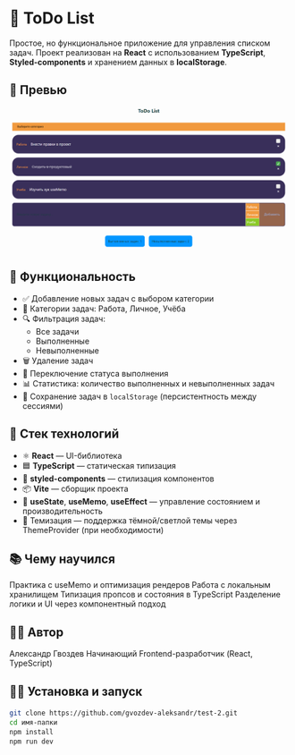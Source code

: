 # 📝 ToDo List

Простое, но функциональное приложение для управления списком задач. Проект реализован на **React** с использованием **TypeScript**, **Styled-components** и хранением данных в **localStorage**.

## 📸 Превью

![App Preview](./preview.png)

## 🚀 Функциональность

- ✅ Добавление новых задач с выбором категории
- 📂 Категории задач: Работа, Личное, Учёба
- 🔍 Фильтрация задач:
  - Все задачи
  - Выполненные
  - Невыполненные
- 🗑️ Удаление задач
- 🔄 Переключение статуса выполнения
- 📊 Статистика: количество выполненных и невыполненных задач
- 💾 Сохранение задач в `localStorage` (персистентность между сессиями)

## 🧱 Стек технологий

- ⚛️ **React** — UI-библиотека
- 🟦 **TypeScript** — статическая типизация
- 💅 **styled-components** — стилизация компонентов
- 📦 **Vite** — сборщик проекта
- 🧠 **useState**, **useMemo**, **useEffect** — управление состоянием и производительность
- 🌈 Темизация — поддержка тёмной/светлой темы через ThemeProvider (при необходимости)

## 📚 Чему научился
Практика с useMemo и оптимизация рендеров
Работа с локальным хранилищем
Типизация пропсов и состояния в TypeScript
Разделение логики и UI через компонентный подход

## 🧑‍🎓 Автор
Александр Гвоздев
Начинающий Frontend-разработчик (React, TypeScript)

## 🧑‍💻 Установка и запуск

```bash
git clone https://github.com/gvozdev-aleksandr/test-2.git
cd имя-папки
npm install
npm run dev
